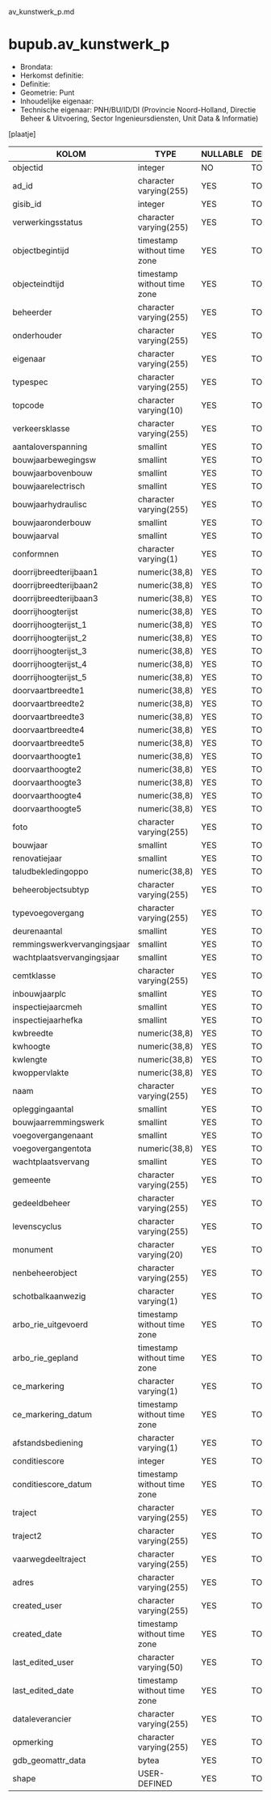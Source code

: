 av_kunstwerk_p.md

# bupub.av_kunstwerk_p


* Brondata: 
* Herkomst definitie: 
* Definitie: 
* Geometrie: Punt
* Inhoudelijke eigenaar: 
* Technische eigenaar: PNH/BU/ID/DI (Provincie Noord-Holland, Directie Beheer & Uitvoering, Sector Ingenieursdiensten, Unit Data & Informatie)

[plaatje]


|KOLOM                            |TYPE                       |NULLABLE|DEFINITIE|
|------                           |----                       |-----   |-----    |
|objectid                         |integer                    |NO      |TODO|
|ad_id                            |character varying(255)     |YES     |TODO|
|gisib_id                         |integer                    |YES     |TODO|
|verwerkingsstatus                |character varying(255)     |YES     |TODO|
|objectbegintijd                  |timestamp without time zone|YES     |TODO|
|objecteindtijd                   |timestamp without time zone|YES     |TODO|
|beheerder                        |character varying(255)     |YES     |TODO|
|onderhouder                      |character varying(255)     |YES     |TODO|
|eigenaar                         |character varying(255)     |YES     |TODO|
|typespec                         |character varying(255)     |YES     |TODO|
|topcode                          |character varying(10)      |YES     |TODO|
|verkeersklasse                   |character varying(255)     |YES     |TODO|
|aantaloverspanning               |smallint                   |YES     |TODO|
|bouwjaarbewegingsw               |smallint                   |YES     |TODO|
|bouwjaarbovenbouw                |smallint                   |YES     |TODO|
|bouwjaarelectrisch               |smallint                   |YES     |TODO|
|bouwjaarhydraulisc               |character varying(255)     |YES     |TODO|
|bouwjaaronderbouw                |smallint                   |YES     |TODO|
|bouwjaarval                      |smallint                   |YES     |TODO|
|conformnen                       |character varying(1)       |YES     |TODO|
|doorrijbreedterijbaan1           |numeric(38,8)              |YES     |TODO|
|doorrijbreedterijbaan2           |numeric(38,8)              |YES     |TODO|
|doorrijbreedterijbaan3           |numeric(38,8)              |YES     |TODO|
|doorrijhoogterijst               |numeric(38,8)              |YES     |TODO|
|doorrijhoogterijst_1             |numeric(38,8)              |YES     |TODO|
|doorrijhoogterijst_2             |numeric(38,8)              |YES     |TODO|
|doorrijhoogterijst_3             |numeric(38,8)              |YES     |TODO|
|doorrijhoogterijst_4             |numeric(38,8)              |YES     |TODO|
|doorrijhoogterijst_5             |numeric(38,8)              |YES     |TODO|
|doorvaartbreedte1                |numeric(38,8)              |YES     |TODO|
|doorvaartbreedte2                |numeric(38,8)              |YES     |TODO|
|doorvaartbreedte3                |numeric(38,8)              |YES     |TODO|
|doorvaartbreedte4                |numeric(38,8)              |YES     |TODO|
|doorvaartbreedte5                |numeric(38,8)              |YES     |TODO|
|doorvaarthoogte1                 |numeric(38,8)              |YES     |TODO|
|doorvaarthoogte2                 |numeric(38,8)              |YES     |TODO|
|doorvaarthoogte3                 |numeric(38,8)              |YES     |TODO|
|doorvaarthoogte4                 |numeric(38,8)              |YES     |TODO|
|doorvaarthoogte5                 |numeric(38,8)              |YES     |TODO|
|foto                             |character varying(255)     |YES     |TODO|
|bouwjaar                         |smallint                   |YES     |TODO|
|renovatiejaar                    |smallint                   |YES     |TODO|
|taludbekledingoppo               |numeric(38,8)              |YES     |TODO|
|beheerobjectsubtyp               |character varying(255)     |YES     |TODO|
|typevoegovergang                 |character varying(255)     |YES     |TODO|
|deurenaantal                     |smallint                   |YES     |TODO|
|remmingswerkvervangingsjaar      |smallint                   |YES     |TODO|
|wachtplaatsvervangingsjaar       |smallint                   |YES     |TODO|
|cemtklasse                       |character varying(255)     |YES     |TODO|
|inbouwjaarplc                    |smallint                   |YES     |TODO|
|inspectiejaarcmeh                |smallint                   |YES     |TODO|
|inspectiejaarhefka               |smallint                   |YES     |TODO|
|kwbreedte                        |numeric(38,8)              |YES     |TODO|
|kwhoogte                         |numeric(38,8)              |YES     |TODO|
|kwlengte                         |numeric(38,8)              |YES     |TODO|
|kwoppervlakte                    |numeric(38,8)              |YES     |TODO|
|naam                             |character varying(255)     |YES     |TODO|
|opleggingaantal                  |smallint                   |YES     |TODO|
|bouwjaarremmingswerk             |smallint                   |YES     |TODO|
|voegovergangenaant               |smallint                   |YES     |TODO|
|voegovergangentota               |numeric(38,8)              |YES     |TODO|
|wachtplaatsvervang               |smallint                   |YES     |TODO|
|gemeente                         |character varying(255)     |YES     |TODO|
|gedeeldbeheer                    |character varying(255)     |YES     |TODO|
|levenscyclus                     |character varying(255)     |YES     |TODO|
|monument                         |character varying(20)      |YES     |TODO|
|nenbeheerobject                  |character varying(255)     |YES     |TODO|
|schotbalkaanwezig                |character varying(1)       |YES     |TODO|
|arbo_rie_uitgevoerd              |timestamp without time zone|YES     |TODO|
|arbo_rie_gepland                 |timestamp without time zone|YES     |TODO|
|ce_markering                     |character varying(1)       |YES     |TODO|
|ce_markering_datum               |timestamp without time zone|YES     |TODO|
|afstandsbediening                |character varying(1)       |YES     |TODO|
|conditiescore                    |integer                    |YES     |TODO|
|conditiescore_datum              |timestamp without time zone|YES     |TODO|
|traject                          |character varying(255)     |YES     |TODO|
|traject2                         |character varying(255)     |YES     |TODO|
|vaarwegdeeltraject               |character varying(255)     |YES     |TODO|
|adres                            |character varying(255)     |YES     |TODO|
|created_user                     |character varying(255)     |YES     |TODO|
|created_date                     |timestamp without time zone|YES     |TODO|
|last_edited_user                 |character varying(50)      |YES     |TODO|
|last_edited_date                 |timestamp without time zone|YES     |TODO|
|dataleverancier                  |character varying(255)     |YES     |TODO|
|opmerking                        |character varying(255)     |YES     |TODO|
|gdb_geomattr_data                |bytea                      |YES     |TODO|
|shape                            |USER-DEFINED               |YES     |TODO|
